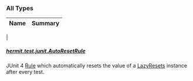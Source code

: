 

### All Types

| Name | Summary |
|---|---|
|

##### [hermit.test.junit.AutoResetRule](../hermit.test.junit/-auto-reset-rule/index.md)

JUnit 4 [Rule](https://junit.org/junit4/javadoc/latest/org/junit/Rule.html) which automatically resets the value
of a [LazyResets](https://rbusarow.github.io/Hermit/hermit-core/hermit.test/-lazy-resets/index.md) instance after every test.


